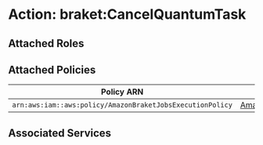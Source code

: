 # Action: braket:CancelQuantumTask

## Attached Roles

## Attached Policies

| Policy ARN | Policy Name |
|------------|-------------|
| `arn:aws:iam::aws:policy/AmazonBraketJobsExecutionPolicy` | [AmazonBraketJobsExecutionPolicy](../policies.md#amazonbraketjobsexecutionpolicy) |

## Associated Services

